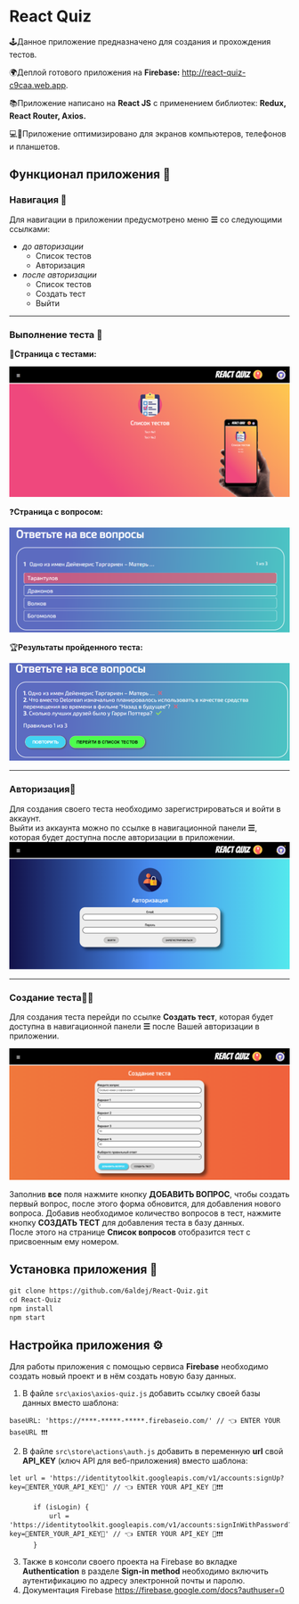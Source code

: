 # React Quiz
  🕹Данное приложение предназначено для создания и прохождения тестов.  
  
  🌍Деплой готового приложения на **Firebase:** <http://react-quiz-c9caa.web.app>.  
  
  📚Приложение написано на **React JS** с применением библиотек: **Redux, React Router, Axios.**  
  
  💻📱Приложение оптимизировано для экранов компьютеров, телефонов и планшетов.

## Функционал приложения 🎢

### Навигация 🧭
  
  Для навигации в приложении предусмотрено меню **☰** со следующими ссылками:
  
  * *до авторизации*
    * Список тестов
    * Авторизация
  * *после авторизации*
    * Список тестов
    * Создать тест 
    * Выйти
    
  ***

### Выполнение теста 💭

  📄**Страница с тестами:**
  
  ![Image alt](https://github.com/6aldej/ImagesForProjects/blob/master/react-quiz/QuizList2.png)
   
  ❓**Страница с вопросом:**  
  
  ![Image alt](https://github.com/6aldej/ImagesForProjects/blob/master/react-quiz/Quiz2.png)
  
  🏆**Результаты пройденного теста:**  
  
  ![Image alt](https://github.com/6aldej/ImagesForProjects/blob/master/react-quiz/FinishQuiz2.png)
  ***
### Авторизация🔑
  Для создания своего теста необходимо зарегистрироваться и войти в аккаунт.  
  Выйти из аккаунта можно по ссылке в навигационной панели **☰**, которая будет доступна после авторизации в приложении.  
  ![Image alt](https://github.com/6aldej/ImagesForProjects/blob/master/react-quiz/Auth.png)
  ***
### Создание теста👨‍🔧

  Для создания теста перейди по ссылке **Создать тест**, которая будет доступна в навигационной панели **☰** после Вашей авторизации в приложении.  
  
  ![Image alt](https://github.com/6aldej/ImagesForProjects/blob/master/react-quiz/QuizCreate.png)
  
  Заполнив **все** поля нажмите кнопку **ДОБАВИТЬ ВОПРОС**, чтобы создать первый вопрос, после этого форма обновится, для добавления нового вопроса. Добавив необходимое количество вопросов в тест, нажмите кнопку **СОЗДАТЬ ТЕСТ** для добавления теста в базу данных.  
  После этого на странице **Список вопросов** отобразится тест с присвоенным ему номером.

## Установка приложения 🚀

    git clone https://github.com/6aldej/React-Quiz.git
    cd React-Quiz
    npm install
    npm start

 ## Настройка приложения ⚙
  Для работы приложения с помощью сервиса **Firebase** необходимо создать новый проект и в нём создать новую базу данных.
  
  1. В файле `src\axios\axios-quiz.js` добавить ссылку своей базы данных вместо шаблона:
  
  `baseURL: 'https://****-*****-*****.firebaseio.com/' // 👈 ENTER YOUR baseURL ❗❗❗`
  
  2. В файле `src\store\actions\auth.js` добавить в переменную **url** свой **API_KEY** (ключ API для веб-приложения) вместо шаблона:
  
  ```
  let url = 'https://identitytoolkit.googleapis.com/v1/accounts:signUp?key=🔴ENTER_YOUR_API_KEY🔴' // 👈 ENTER YOUR API_KEY 🔑❗❗❗
    
        if (isLogin) {
            url = 'https://identitytoolkit.googleapis.com/v1/accounts:signInWithPassword?key=🔴ENTER_YOUR_API_KEY🔴' // 👈 ENTER YOUR API_KEY 🔑❗❗❗
        }
  ```
  3. Также в консоли своего проекта на Firebase во вкладке **Authentication** в разделе **Sign-in method** необходимо включить аутентификацию по адресу электронной почты и паролю.
  4. Документация Firebase <https://firebase.google.com/docs?authuser=0> 
